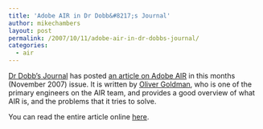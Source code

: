```yaml
---
title: 'Adobe AIR in Dr Dobb&#8217;s Journal'
author: mikechambers
layout: post
permalink: /2007/10/11/adobe-air-in-dr-dobbs-journal/
categories:
  - air
---
```



[Dr Dobb&#8217;s Journal][1] has posted [an article on Adobe AIR][1] in this months (November 2007) issue. It is written by [Oliver Goldman][2], who is one of the primary engineers on the AIR team, and provides a good overview of what AIR is, and the problems that it tries to solve.

You can read the entire article online [here][1].

 [1]: http://www.ddj.com/architect/202401085
 [2]: http://blogs.adobe.com/simplicity/